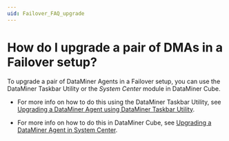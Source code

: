 ```yaml
---
uid: Failover_FAQ_upgrade
---
```


# How do I upgrade a pair of DMAs in a Failover setup?

To upgrade a pair of DataMiner Agents in a Failover setup, you can use the DataMiner Taskbar Utility or the *System Center* module in DataMiner Cube.

- For more info on how to do this using the DataMiner Taskbar Utility, see [Upgrading a DataMiner Agent using DataMiner Taskbar Utility](xref:Upgrading_a_DataMiner_Agent_using_DataMiner_Taskbar_Utility).

- For more info on how to do this in DataMiner Cube, see [Upgrading a DataMiner Agent in System Center](xref:Upgrading_a_DataMiner_Agent_in_System_Center).
